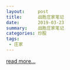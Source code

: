 ```yaml
---
layout:     post
title:      战胜庄家笔记
date:       2019-03-23
summary:    战胜庄家笔记
categories: 炒股
tags:
 - 庄家
---
```


<a target="_blank" href="https://github.com/3xp10it/books/blob/master/%E6%88%98%E8%83%9C%E5%BA%84%E5%AE%B6.pdf">read more...</a>

